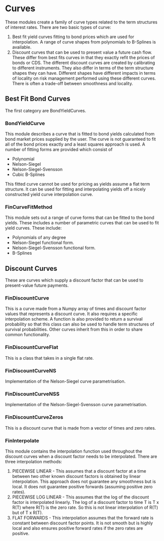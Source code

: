 # Curves
These modules create a family of curve types related to the term structures of interest rates. There are two basic types of curve:

1. Best fit yield curves fitting to bond prices which are used for interpolation. A range of curve shapes from polynomials to B-Splines is available.
2. Discount curves that can be used to present value a future cash flow. These differ from best fits curves in that they exactly refit the prices of bonds or CDS. The different discount curves are created by calibrating to different instruments. They also differ in terms of the term structure shapes they can have. Different shapes have different impacts in terms of locality on risk management performed using these different curves. There is often a trade-off between smoothness and locality.

## Best Fit Bond Curves
The first category are BondYieldCurves.

### BondYieldCurve
This module describes a curve that is fitted to bond yields calculated from bond market prices supplied by the user. The curve is not guaranteed to fit all of the bond prices exactly and a least squares approach is used. A number of fitting forms are provided which consist of 

* Polynomial 
* Nelson-Siegel
* Nelson-Siegel-Svensson
* Cubic B-Splines

This fitted curve cannot be used for pricing as yields assume a flat term structure. It can be used for fitting and interpolating yields off a nicely constructed yield curve interpolation curve.

### FinCurveFitMethod
This module sets out a range of curve forms that can be fitted to the bond yields. These includes a number of parametric curves that can be used to fit yield curves. These include:
* Polynomials of any degree 
* Nelson-Siegel functional form. 
* Nelson-Siegel-Svensson functional form.
* B-Splines

## Discount Curves
These are curves which supply a discount factor that can be used to present-value future payments.

### FinDiscountCurve
This is a curve made from a Numpy array of times and discount factor values that represents a discount curve. It also requires a specific interpolation scheme. A function is also provided to return a survival probability so that this class can also be used to handle term structures of survival probabilities. Other curves inherit from this in order to share common functionality.

### FinDiscountCurveFlat
This is a class that takes in a single flat rate. 

### FinDiscountCurveNS
Implementation of the Nelson-Siegel curve parametrisation.

### FinDiscountCurveNSS
Implementation of the Nelson-Siegel-Svensson curve parametrisation.

### FinDiscountCurveZeros
This is a discount curve that is made from a vector of times and zero rates.


### FinInterpolate
This module contains the interpolation function used throughout the discount curves when a discount factor needs to be interpolated. There are three interpolation methods:

1. PIECEWISE LINEAR - This assumes that a discount factor at a time between two other known discount factors is obtained by linear interpolation. This approach does not guarantee any smoothness but is local. It does not guarantee positive forwards (assuming positive zero rates).
2. PIECEWISE LOG LINEAR - This assumes that the log of the discount factor is interpolated linearly. The log of a discount factor to time T is T x R(T) where R(T) is the zero rate. So this is not linear interpolation of R(T) but of T x R(T).
3. FLAT FORWARDS - This interpolation assumes that the forward rate is constant between discount factor points. It is not smooth but is highly local and also ensures positive forward rates if the zero rates are positive.
